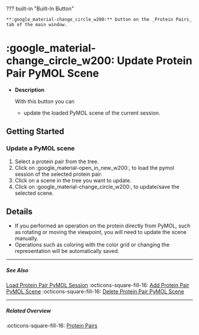 ??? built-in "Built-In Button"

    **:google_material-change_circle_w200:** button on the _Protein Pairs_ tab of the main window.

# :google_material-change_circle_w200: Update Protein Pair PyMOL Scene
<div class="grid cards" markdown>

-   __Description__

     With this button you can

    - update the loaded PyMOL scene of the current session.

</div>

## Getting Started
### Update a PyMOL scene
1. Select a protein pair from the tree.
2. Click on :google_material-open_in_new_w200:, to load the pymol session of the selected protein pair.
3. Click on a scene in the tree you want to update.
4. Click on :google_material-change_circle_w200:, to update/save the selected scene.


## Details
- If you performed an operation on the protein directly from PyMOL, such as rotating or moving the viewpoint, you will need to update the scene manually.
- Operations such as coloring with the color grid or changing the representation will be automatically saved.

---

##### See Also
[Load Protein Pair PyMOL Session](protein_pair_load_session.md) :octicons-square-fill-16: [Add Protein Pair PyMOL Scene](protein_pair_add_scene.md) :octicons-square-fill-16: [Delete Protein Pair PyMOL Scene](protein_pair_delete_scene.md) 

---

##### Related Overview
:octicons-square-fill-16: [Protein Pairs](index.md)
